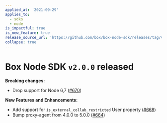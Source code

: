 ```yaml
---
applied_at: '2021-09-29'
applies_to:
  - sdks
  - node
is_impactful: true
is_new_feature: true
release_source_url: 'https://github.com/box/box-node-sdk/releases/tag/v2.0.0'
collapse: true
---
```


# Box Node SDK `v2.0.0` released

**Breaking changes:**

* Drop support for Node 6,7 ([#670][1])

**New Features and Enhancements:**

* Add support for `is_external_collab_restricted` User property ([#668][2])
* Bump proxy-agent from 4.0.0 to 5.0.0 ([#664][3])

[1]: https://github.com/box/box-node-sdk/pull/670

[2]: https://github.com/box/box-node-sdk/pull/668

[3]: https://github.com/box/box-node-sdk/pull/664
